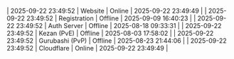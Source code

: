 | 2025-09-22 23:49:52 | Website | Online | 2025-09-22 23:49:49 |
| 2025-09-22 23:49:52 | Registration | Offline | 2025-09-09 16:40:23 |
| 2025-09-22 23:49:52 | Auth Server | Offline | 2025-08-18 09:33:31 |
| 2025-09-22 23:49:52 | Kezan (PvE) | Offline | 2025-08-03 17:58:02 |
| 2025-09-22 23:49:52 | Gurubashi (PvP) | Offline | 2025-08-23 21:44:06 |
| 2025-09-22 23:49:52 | Cloudflare | Online | 2025-09-22 23:49:49 |
